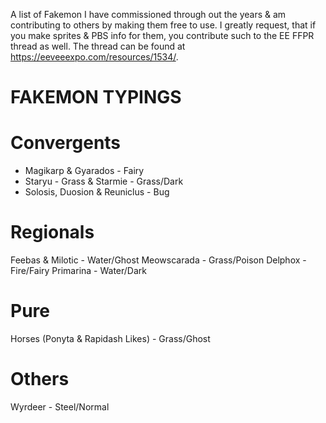 A list of Fakemon I have commissioned through out the years & am contributing to others by making them free to use.
I greatly request, that if you make sprites & PBS info for them, you contribute such to the EE FFPR thread as well.
The thread can be found at https://eeveeexpo.com/resources/1534/.

# FAKEMON TYPINGS
# Convergents
- Magikarp & Gyarados - Fairy
- Staryu - Grass & Starmie - Grass/Dark
- Solosis, Duosion & Reuniclus - Bug

# Regionals
Feebas & Milotic - Water/Ghost
Meowscarada - Grass/Poison
Delphox - Fire/Fairy
Primarina - Water/Dark

# Pure
Horses (Ponyta & Rapidash Likes) - Grass/Ghost

# Others
Wyrdeer - Steel/Normal
